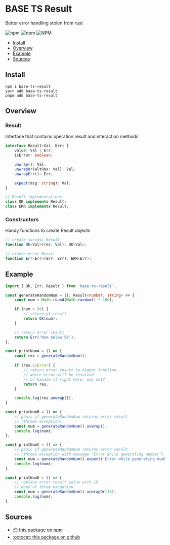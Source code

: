 BASE TS Result
===========
Better error handling stolen from rust

<!-- shields -->

![npm](https://img.shields.io/npm/v/base-ts-result)
![npm](https://img.shields.io/npm/dm/base-ts-result)
![NPM](https://img.shields.io/npm/l/base-ts-result)

* [Install](#Install)
* [Overview](#Overview)
* [Example](#Example)
* [Sources](#Sources)

## Install
```
npm i base-ts-result
yarn add base-ts-result
pnpm add base-ts-result
```

## Overview

### Result
Interface that contains operation result and interaction methods
``` ts
interface Result<Val, Err> {
    value: Val | Err;
    isError: boolean;

    unwrap(): Val;
    unwrapOr(altRes: Val): Val;
    unwrapErr(): Err;

    expect(msg: string): Val;
}

// Result implementations
class OK implements Result;
class ERR implements Result;
```

### Constructors
Handy functions to create Result objects

```ts
// create success Result
function Ok<Val>(res: Val): OK<Val>;

// create error Result
function Err<Err>(err: Err): ERR<Err>;
```

## Example
```ts
import { Ok, Err, Result } from 'base-ts-result';

const generateRandomNum = (): Result<number, string> => {
    const num = Math.round(Math.random() * 100);

    if (num > 50) {
        // return ok result
        return Ok(num);
    }

    // return error result
    return Err('Num below 50');
};

const printNumA = () => {
    const res = generateRandomNum();
    
    if (res.isError) {
        // return error result to higher function,
        // where error will be resolved
        // or handle it right here, why not?
        return res;
    }

    console.log(res.unwrap());
}

const printNumB = () => {
    // panic if generateRandomNum returns error result
    // (throws exception)
    const num = generateRandomNum().unwrap();
    console.log(num);
};

const printNumC = () => {
    // panic if generateRandomNum returns error result
    // (throws exception with message "Error while generating number")
    const num = generateRandomNum().expect('Error while generating number');
    console.log(num);
}

const printNumD = () => {
    // replace error result value with 15
    // does'nt throw exception
    const num = generateRandomNum().unwrapOr(15);
    console.log(num);
}
```

## Sources
- [:package: this package on npm](https://www.npmjs.com/package/base-ts-result)
- [:octocat: this package on github](https://github.com/Kostayne/base-ts-result)